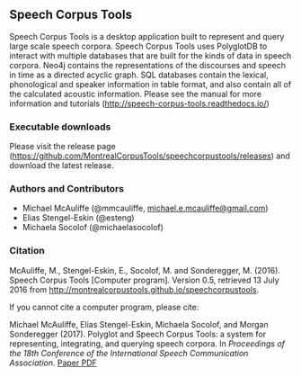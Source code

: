 ## Speech Corpus Tools

Speech Corpus Tools is a desktop application built to represent and query large scale speech corpora.  Speech Corpus Tools uses PolyglotDB to interact with multiple databases that are built for the kinds of data in speech corpora.  Neo4j contains the representations of the discourses and speech in time as a directed acyclic graph.  SQL databases contain the lexical, phonological and speaker information in table format, and also contain all of the calculated acoustic information.  Please see the manual for more information and tutorials (http://speech-corpus-tools.readthedocs.io/)

### Executable downloads

Please visit the release page (https://github.com/MontrealCorpusTools/speechcorpustools/releases) and download the latest release.

### Authors and Contributors

* Michael McAuliffe (@mmcauliffe, michael.e.mcauliffe@gmail.com)
* Elias Stengel-Eskin (@esteng)
* Michaela Socolof (@michaelasocolof)

### Citation

McAuliffe, M., Stengel-Eskin, E., Socolof, M. and Sonderegger, M. (2016). Speech Corpus Tools [Computer program]. Version 0.5, retrieved 13 July 2016 from http://montrealcorpustools.github.io/speechcorpustools.

If you cannot cite a computer program, please cite:

Michael McAuliffe, Elias Stengel-Eskin, Michaela Socolof, and Morgan Sonderegger (2017). Polyglot and Speech Corpus Tools: a system for representing, integrating, and querying speech corpora. In *Proceedings of the 18th Conference of the International Speech Communication Association*. [Paper PDF](https://montrealcorpustools.github.io/speechcorpustools/images/PG-SCT_paper_Interspeech2017.pdf)
